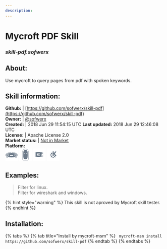 ```yaml
---  
description:   
---  
```

# Mycroft PDF Skill  
### _skill-pdf.sofwerx_  
## About:  
Use mycroft to query pages from pdf with spoken keywords.

## Skill information:  
**Github:** | [https://github.com/sofwerx/skill-pdf](https://github.com/sofwerx/skill-pdf)  
**Owner:** | [@sofwerx](https://github.com/sofwerx)  
**Created:** | 2018 Jun 29 11:54:15 UTC  **Last updated:** 2018 Jun 29 12:46:08 UTC  
**License:** | Apache License 2.0  
**Market status:** | [Not in Market](https://market.mycroft.ai/skill/)  
**Platform:**  
 ![](../.gitbook/assets/mark-1-icon.png)  ![](../.gitbook/assets/mark-2-icon.png)  ![](../.gitbook/assets/picroft-icon.png)  ![](../.gitbook/assets/kde.png)   
## Examples:  
> Filter for linux.  
> Filter for wireshark and windows.  
  
{% hint style="warning" %}
This skill is not aproved by Mycroft skill tester.
{% endhint %}
    
## Installation:  
{% tabs %}
{% tab title="Install by mycroft-msm" %}
``` mycroft-msm install https://github.com/sofwerx/skill-pdf```
{% endtab %}
  {% endtabs %}
  